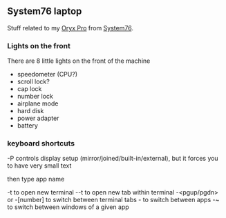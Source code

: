 ## System76 laptop

Stuff related to my [Oryx Pro](https://system76.com/laptops/oryx) from
[System76](https://system76.com).

### Lights on the front

There are 8 little lights on the front of the machine

- speedometer (CPU?)
- scroll lock?
- cap lock
- number lock
- airplane mode
- hard disk
- power adapter
- battery

### keyboard shortcuts

<super>-P controls display setup (mirror/joined/built-in/external),
but it forces you to have very small text

<super> then type app name

<super>-t to open new terminal
<ctrl>-<shift>-t to open new tab within terminal
<ctrl>-<pgup/pgdn> or <alt>-[number] to switch between terminal tabs
<super>-<tab> to switch between apps
<super>-~ to switch between windows of a given app
